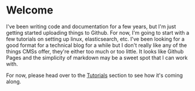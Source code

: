# Welcome

I've been writing code and documentation for a few years, but I'm just getting started uploading things to Github.  For now, I'm going to start with a few tutorials on setting up linux, elasticsearch, etc.  I've been looking for a good format for a technical blog for a while but I don't really like any of the things CMSs offer, they're either too much or too little.  It looks like Github Pages and the simplicity of markdown may be a sweet spot that I can work with.

For now, please head over to the [Tutorials](./Tutorials/) section to see how it's coming along.